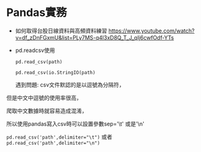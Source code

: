 # Pandas實務



- 如何取得台股日線資料與高頻資料練習 https://www.youtube.com/watch?v=df_zDnFGxmU&list=PLy7MS-q4l3xD8Q_T_J_qIj6cwfOdf-YTs


- pd.readcsv使用

  `pd.read_csv(path)`
  
  `pd.read_csv(io.StringIO(path)`
  
  遇到問題: 
 csv文件默認的是以逗號為分隔符，
 
 但是中文中逗號的使用率很高，
 
 爬取中文數據時就容易造成混淆，
 
 所以使用pandas寫入csv時可以設置參數sep='\t' 或是'\n' 
 
 `pd.read_csv('path',delimiter="\t")` 或者 `pd.read_csv('path',delimiter="\n")`
